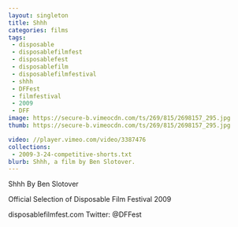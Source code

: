 ```yaml
---
layout: singleton
title: Shhh
categories: films
tags:
 - disposable
 - disposablefilmfest
 - disposablefest
 - disposablefilm
 - disposablefilmfestival
 - shhh
 - DFFest
 - filmfestival
 - 2009
 - DFF
image: https://secure-b.vimeocdn.com/ts/269/815/2698157_295.jpg
thumb: https://secure-b.vimeocdn.com/ts/269/815/2698157_295.jpg

video: //player.vimeo.com/video/3387476
collections:
 - 2009-3-24-competitive-shorts.txt
blurb: Shhh, a film by Ben Slotover.
---
```


Shhh
By Ben Slotover

Official Selection of Disposable Film Festival 2009

disposablefilmfest.com
Twitter: @DFFest